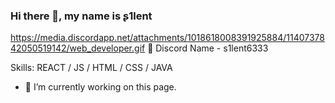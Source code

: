 ### Hi there 👋, my name is ʂ1lent
https://media.discordapp.net/attachments/1018618008391925884/1140737842050519142/web_developer.gif
💬 Discord Name - s1lent6333


Skills: REACT / JS / HTML / CSS / JAVA

- 🔭 I’m currently working on this page. 




